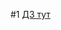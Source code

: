 #1
[ДЗ тут](https://docs.google.com/document/d/1Ko3NllYlBDc0oPK3BAI6_sD3PbdftnP_Wm8rss4Jpx8/edit?usp=share_link)



